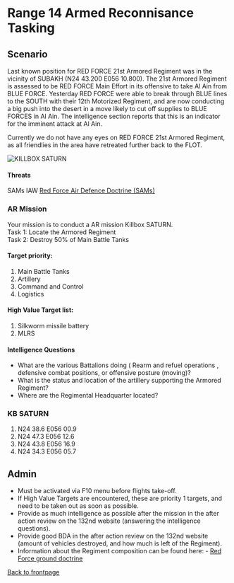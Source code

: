 # Range 14 Armed Reconnisance Tasking

## Scenario
Last known position for RED FORCE 21st Armored Regiment was in the vicinity of SUBAKH (N24 43.200 E056 10.800).
The 21st Armored Regiment is assessed to be RED FORCE Main Effort in its offensive to take Al Ain from BLUE FORCE.
Yesterday RED FORCE were able to break through BLUE lines to the SOUTH with their 12th Motorized Regiment, and are now conducting a big push into the desert in a move likely to cut off supplies to BLUE FORCES 
in Al Ain.
The intelligence section reports that this is an indicator for the imminent attack at Al Ain. 

Currently we do not have any eyes on RED FORCE 21st Armored Regiment, as all friendlies in the area have retreated further back to the FLOT. 


![KILLBOX SATURN](/ATRM_Brief/Pictures/EX_GREENSTORM_R4_AR.PNG)


#### Threats
SAMs IAW [Red Force Air Defence Doctrine (SAMs)](/ATRM_Brief/Pages/Generic_airdefence.html)  



### AR Mission
Your mission is to conduct a AR mission Killbox SATURN.<br>
Task 1: Locate the Armored Regiment<br>
Task 2: Destroy 50% of Main Battle Tanks<br>



#### Target priority:
1. Main Battle Tanks
2. Artillery
3. Command and Control 
4. Logistics


#### High Value Target list: 
1. Silkworm missile battery
2. MLRS


#### Intelligence Questions
- What are the various Battalions doing ( Rearm and refuel operations , defensive combat positions, or offensive posture (moving)?
- What is the status and location of the artillery supporting the Armored Regiment?
- Where are the Regimental Headquarter located?


### KB SATURN
1. N24 38.6  E056 00.9
2. N24 47.3  E056 12.6
3. N24 43.8  E056 16.9
4. N24 34.3  E056 05.7

## Admin
- Must be activated via F10 menu before flights take-off.
- If High Value Targets are encountered, these are priority 1 targets, and need to be taken out as soon as possible.
- Provide as much intelligence as possible after the mission in the after action review on the 132nd website (answering the intelligence questions).
- Provide good BDA in the after action review on the 132nd website (amount of vehicles destroyed, and how much is left of the Regiment).
- Information about the Regiment composition can be found here: - [Red Force ground doctrine](/ATRM_Brief/Pages/Generic_groundforce.html)
 






[Back to frontpage](https://132nd-vwing.github.io/ATRM_Brief/)
